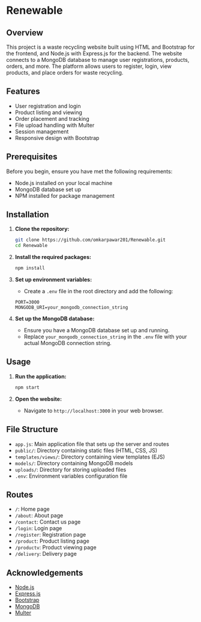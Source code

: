 # Renewable

## Overview

This project is a waste recycling website built using HTML and Bootstrap for the frontend, and Node.js with Express.js for the backend. The website connects to a MongoDB database to manage user registrations, products, orders, and more. The platform allows users to register, login, view products, and place orders for waste recycling.

## Features

- User registration and login
- Product listing and viewing
- Order placement and tracking
- File upload handling with Multer
- Session management
- Responsive design with Bootstrap

## Prerequisites

Before you begin, ensure you have met the following requirements:

- Node.js installed on your local machine
- MongoDB database set up
- NPM installed for package management

## Installation

1. **Clone the repository:**
    ```sh
    git clone https://github.com/omkarpawar201/Renewable.git
    cd Renewable
    ```

2. **Install the required packages:**
    ```sh
    npm install
    ```

3. **Set up environment variables:**
    - Create a `.env` file in the root directory and add the following:
    ```plaintext
    PORT=3000
    MONGODB_URI=your_mongodb_connection_string
    ```

4. **Set up the MongoDB database:**
    - Ensure you have a MongoDB database set up and running.
    - Replace `your_mongodb_connection_string` in the `.env` file with your actual MongoDB connection string.

## Usage

1. **Run the application:**
    ```sh
    npm start
    ```

2. **Open the website:**
    - Navigate to `http://localhost:3000` in your web browser.

## File Structure

- `app.js`: Main application file that sets up the server and routes
- `public/`: Directory containing static files (HTML, CSS, JS)
- `templates/views/`: Directory containing view templates (EJS)
- `models/`: Directory containing MongoDB models
- `uploads/`: Directory for storing uploaded files
- `.env`: Environment variables configuration file

## Routes

- `/`: Home page
- `/about`: About page
- `/contact`: Contact us page
- `/login`: Login page
- `/register`: Registration page
- `/product`: Product listing page
- `/productv`: Product viewing page
- `/delivery`: Delivery page


## Acknowledgements

- [Node.js](https://nodejs.org/)
- [Express.js](https://expressjs.com/)
- [Bootstrap](https://getbootstrap.com/)
- [MongoDB](https://www.mongodb.com/)
- [Multer](https://github.com/expressjs/multer)
